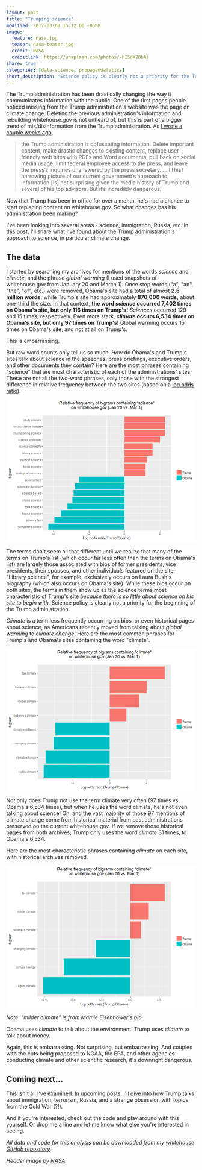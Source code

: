 ```yaml
---
layout: post
title: "Trumping science"
modified: 2017-03-08 15:12:00 -0500
image:
  feature: nasa.jpg
  teaser: nasa-teaser.jpg
  credit: NASA
  creditlink: https://unsplash.com/photos/-hI5dX2ObAs
share: true
categories: [data science, propagandalytics]
short_description: "Science policy is clearly not a priority for the Trump administration. Here are some stats."
---
```


The Trump administration has been drastically changing the way it communicates information with the public. One of the first pages people noticed missing from the Trump administration's website was the page on climate change. Deleting the previous administration's information and rebuilding whitehouse.gov is not unheard of, but this is part of a bigger trend of mis/disinformation from the Trump administration. As <a href="/2017/02/misinformation-trump-administration/" target="blank_">I wrote a couple weeks ago</a>,

> the Trump administration is obfuscating information. Delete important content, make drastic changes to existing content, replace user-friendly web sites with PDFs and Word documents, pull back on social media usage, limit federal employee access to the press, and leave the press’s inquiries unanswered by the press secretary. ... [This] harrowing picture of our current government’s approach to information [is] not surprising given the media history of Trump and several of his top advisors. But it’s incredibly dangerous.

Now that Trump has been in office for over a month, he's had a chance to start replacing content on whitehouse.gov. So what changes has his administration been making?

I've been looking into several areas - science, immigration, Russia, etc. In this post, I'll share what I've found about the Trump administration's approach to science, in particular climate change.

## The data

I started by searching my archives for mentions of the words *science* and *climate*, and the phrase *global warming* (I used snapshots of whitehouse.gov from January 20 and March 1). Once stop words ("a", "an", "the", "of", etc.) were removed, Obama's site had a total of almost **2.5 million words,** while Trump's site had approximately **870,000 words,** about one-third the size. In that context, **the word *science* occurred 7,402 times on Obama's site, but only 116 times on Trump's!** *Sciences* occurred 129 and 15 times, respectively. Even more stark, ***climate* occurs 6,534 times on Obama's site, but only 97 times on Trump's!** Global warming occurs 15 times on Obama's site, and not at all on Trump's.

This is embarrassing.

But raw word counts only tell us so much. *How* do Obama's and Trump's sites talk about science in the speeches, press briefings, executive orders, and other documents they contain? Here are the most phrases containing "science" that are most characteristic of each of the administrations' sites. These are not all the two-word phrases, only those with the strongest difference in relative frequency between the two sites (based on a <a href="https://en.wikipedia.org/wiki/Odds_ratio" target="blank_">log odds ratio</a>).

<a href="/assets/images/science_mar1.png" target="blank_"><img src="/assets/images/science_mar1.png" alt="Top terms containing 'science' on whitehouse.gov, Trump vs. Obama, log odds ratio." /></a>

The terms don't seem all that different until we realize that many of the terms on Trump's list (which occur far less often than the terms on Obama's list) are largely those associated with bios of former presidents, vice presidents, their spouses, and other individuals featured on the site. "Library science", for example, exclusively occurs on Laura Bush's biography (which also occurs on Obama's site). While these bios occur on both sites, the terms in them show up as the science terms most characteristic of Trump's site *because there is so little about science on his site to begin with.* Science policy is clearly not a priority for the beginning of the Trump administration.

*Climate* is a term less frequently occurring on bios, or even historical pages about science, as Americans recently moved from talking about *global warming* to *climate change*. Here are the most common phrases for Trump's and Obama's sites containing the word "climate".

<a href="/assets/images/climate_mar1.png" target="blank_"><img src="/assets/images/climate_mar1.png" alt="Top terms containing 'climate' on whitehouse.gov, Trump vs. Obama, log odds ratio." /></a>

Not only does Trump not use the term climate very often (97 times vs. Obama's 6,534 times), but when he uses the word climate, he's not even talking about science! Oh, and the vast majority of those 97 mentions of climate change come from historical material from past administrations preserved on the current whitehouse.gov. If we remove those historical pages from both archives, Trump only uses the word *climate* 31 times, to Obama's 6,534.

Here are the most characteristic phrases containing *climate* on each site, with historical archives removed.

<a href="/assets/images/climate_non_hist_mar1.png" target="blank_"><img src="/assets/images/climate_non_hist_mar1.png" alt="Top terms containing 'climate' on whitehouse.gov, Trump vs. Obama, log odds ratio, no historically preserved pages." /></a>

*Note: "milder climate" is from Mamie Eisenhower's bio.*

Obama uses *climate* to talk about the environment. Trump uses *climate* to talk about money.

Again, this is embarrassing. Not surprising, but embarrassing. And coupled with the cuts being proposed to NOAA, the EPA, and other agencies conducting climate and other scientific research, it's downright dangerous.

## Coming next...

This isn't all I've examined. In upcoming posts, I'll dive into how Trump talks about immigration, terrorism, Russia, and a strange obsession with topics from the Cold War (?!).

And if you're interested, check out the code and play around with this yourself. Or drop me a line and let me know what else you're interested in seeing.

*All data and code for this analysis can be downloaded from my <a href="https://github.com/kshaffer/whitehouse" target="blank_">whitehouse GitHub repository</a>.*

*Header image by <a href="https://unsplash.com/photos/-hI5dX2ObAs" target="blank_">NASA</a>.*
